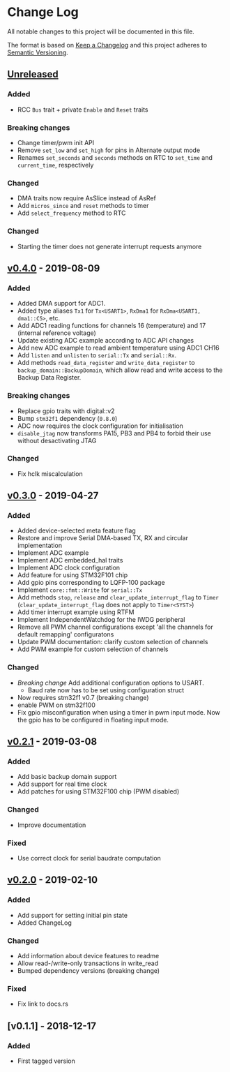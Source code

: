 # Change Log

All notable changes to this project will be documented in this file.

The format is based on [Keep a Changelog](http://keepachangelog.com/)
and this project adheres to [Semantic Versioning](http://semver.org/).

## [Unreleased]

### Added

- RCC `Bus` trait + private `Enable` and `Reset` traits

### Breaking changes

- Change timer/pwm init API
- Remove `set_low` and `set_high` for pins in Alternate output mode
- Renames `set_seconds` and `seconds` methods on RTC to `set_time` and `current_time`, respectively

### Changed

- DMA traits now require AsSlice instead of AsRef
- Add `micros_since` and `reset` methods to timer
- Add `select_frequency` method to RTC

### Changed

- Starting the timer does not generate interrupt requests anymore

## [v0.4.0] - 2019-08-09

### Added

- Added DMA support for ADC1.
- Added type aliases `Tx1` for `Tx<USART1>`, `RxDma1` for `RxDma<USART1, dma1::C5>`, etc.
- Add ADC1 reading functions for channels 16 (temperature) and 17 (internal reference voltage)
- Update existing ADC example according to ADC API changes
- Add new ADC example to read ambient temperature using ADC1 CH16
- Add `listen` and `unlisten` to `serial::Tx` and `serial::Rx`.
- Add methods `read_data_register` and `write_data_register` to
  `backup_domain::BackupDomain`, which allow read and write access to the Backup
  Data Register.

### Breaking changes

- Replace gpio traits with digital::v2
- Bump `stm32f1` dependency (`0.8.0`)
- ADC now requires the clock configuration for initialisation
- `disable_jtag` now transforms PA15, PB3 and PB4 to forbid their use without desactivating JTAG

### Changed

- Fix hclk miscalculation

## [v0.3.0] - 2019-04-27

### Added

- Added device-selected meta feature flag
- Restore and improve Serial DMA-based TX, RX and circular implementation
- Implement ADC example
- Implement ADC embedded_hal traits
- Implement ADC clock configuration
- Add feature for using STM32F101 chip
- Add gpio pins corresponding to LQFP-100 package
- Implement `core::fmt::Write` for `serial::Tx`
- Add methods `stop`, `release` and `clear_update_interrupt_flag` to `Timer` (`clear_update_interrupt_flag` does not apply to `Timer<SYST>`)
- Add timer interrupt example using RTFM
- Implement IndependentWatchdog for the IWDG peripheral
- Remove all PWM channel configurations except 'all the channels for default remapping' configuratons
- Update PWM documentation: clarify custom selection of channels
- Add PWM example for custom selection of channels

### Changed

- *Breaking change* Add additional configuration options to USART.
    - Baud rate now has to be set using configuration struct
- Now requires stm32f1 v0.7 (breaking change)
- enable PWM on stm32f100
- Fix gpio misconfiguration when using a timer in pwm input mode. Now the gpio has to be configured in floating input mode.

## [v0.2.1] - 2019-03-08

### Added

- Add basic backup domain support
- Add support for real time clock
- Add patches for using STM32F100 chip (PWM disabled)

### Changed

- Improve documentation

### Fixed

- Use correct clock for serial baudrate computation




## [v0.2.0] - 2019-02-10

### Added

- Add support for setting initial pin state
- Added ChangeLog

### Changed

- Add information about device features to readme
- Allow read-/write-only transactions in write_read
- Bumped dependency versions (breaking change)

### Fixed

- Fix link to docs.rs

## [v0.1.1] - 2018-12-17

### Added

- First tagged version

[Unreleased]: https://github.com/stm32-rs/stm32f1xx-hal/compare/v0.4.0...HEAD
[v0.4.0]: https://github.com/stm32-rs/stm32f1xx-hal/compare/v0.3.0...v0.4.0
[v0.3.0]: https://github.com/stm32-rs/stm32f1xx-hal/compare/v0.2.1...v0.3.0
[v0.2.1]: https://github.com/stm32-rs/stm32f1xx-hal/compare/v0.2.0...v0.2.1
[v0.2.0]: https://github.com/stm32-rs/stm32f1xx-hal/compare/v0.1.1...v0.2.0
